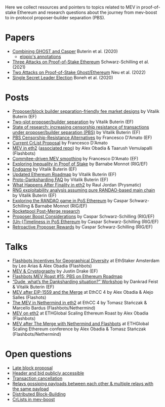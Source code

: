 Here we collect resources and pointers to topics related to MEV in
proof-of-stake Ethereum and research questions about the journey from
mev-boost to in-protocol proposer-builder separation (PBS).

# Papers

-   [Combining GHOST and Casper](https://arxiv.org/abs/2003.03052)
    Buterin et al. (2020)
    -   [elopio's annotations](https://elopio.keybase.pub/papers/2020-combining_ghost_and_casper.pdf)
-   [Three Attacks on Proof-of-Stake Ethereum](https://arxiv.org/abs/2110.10086)
    Schwarz-Schilling et al. (2021)
-   [Two Attacks on Proof-of-Stake Ghost/Ethereum](https://arxiv.org/abs/2203.01315)
    Neu et al. (2022)
-   [Single Secret Leader Election](https://eprint.iacr.org/2020/025.pdf)
    Boneh et al. (2020)

# Posts

-   [Proposer/block builder separation-friendly fee market designs](https://ethresear.ch/t/proposer-block-builder-separation-friendly-fee-market-designs/9725)
    by Vitalik Buterin (EF)
-   [Two-slot proposer/builder separation](https://ethresear.ch/t/two-slot-proposer-builder-separation/10980)
    by Vitalik Buterin (EF)
-   [State of research: increasing censorship resistance of transactions under proposer/builder separation (PBS)](https://notes.ethereum.org/@vbuterin/pbs_censorship_resistance)
    by Vitalik Buterin (EF)
-   [PBS Censorship-Resistance Alternatives](https://notes.ethereum.org/@fradamt/H1TsYRfJc)
    by Francesco D'Amato (EF)
-   [Current CrList Proposal](https://notes.ethereum.org/@fradamt/H1ZqdtrBF)
    by Francesco D'Amato
-   [MEV in eth2](https://writings.flashbots.net/research/mev-eth2/)
    ([associated repo](https://github.com/flashbots/eth2-research)) by
    Alex Obadia & Taarush Vemulapalli (Flashbots)
-   [Commitee-driven MEV smoothing](https://ethresear.ch/t/committee-driven-mev-smoothing/10408)
    by Francesco D'Amato (EF)
-   [Exploring Inequality in Proof of Stake](https://ethereum.github.io/beaconrunner/notebooks/naiveurn.html)
    by Barnabe Monnot (RIG/EF)
-   [Endgame](https://vitalik.ca/general/2021/12/06/endgame.html) by
    Vitalik Buterin (EF)
-   [Updated Ethereum Roadmap](https://twitter.com/VitalikButerin/status/1466411377107558402?s=20)
    by Vitalik Buterin (EF)
-   [Proto-Danksharding FAQ](https://notes.ethereum.org/@vbuterin/proto_danksharding_faq)
    by Vitalik Buterin (EF)
-   [What Happens After Finality in eth2](https://hackmd.io/@prysmaticlabs/finality)
    by Raul Jordan (Prysmatic)
-   [RNG exploitability analysis assuming pure RANDAO-based main chain](https://ethresear.ch/t/rng-exploitability-analysis-assuming-pure-randao-based-main-chain/1825)
    by Vitalik Buterin (EF)
-   [Exploring the RANDAO game in PoS Ethereum](https://ethereum.github.io/beaconrunner/notebooks/randao/randao.html)
    by Caspar Schwarz-Schilling & Barnabe Monnot (RIG/EF)
-   [Rocketpool Post-Merge research](https://github.com/rocket-pool/rocketpool-research/tree/master/Post%20Merge)
-   [Proposer Boost Considerations](https://notes.ethereum.org/@casparschwa/H1T0k7b85)
    by Caspar Schwarz-Schilling (RIG/EF)
-   [(Un-)Timeliness in PoS Ethereum](https://notes.ethereum.org/@casparschwa/ByHu1XZUq)
    by Caspar Schwarz-Schilling (RIG/EF)
-   [Retroactive Proposer Rewards](https://notes.ethereum.org/@casparschwa/S1vcyXZL9)
    by Caspar Schwarz-Schilling (RIG/EF)

# Talks

-   [Flashbots Incentives for Geographical Diversity](https://youtu.be/GJwS7VF40wk?t=23285)
    at EthStaker Amsterdam by Leo Arias & Alex Obadia (Flashbots)
-   [MEV & Cryptography](https://youtu.be/jLHf6yw7b5Y) by Justin Drake
    (EF)
-   [Flashbots MEV Roast #15: PBS on Ethereum Roadmap](https://youtu.be/8mcm-jT2nq4)
-   [“Dude, what’s the Danksharding situation?” Workshop](https://youtu.be/e9oudTr5BE4)
    by Dankrad Feist & Vitalik Buterin (EF)
-   [MEV after EIP-1559 and the Merge](https://youtu.be/XhZ2FDMdVUM) at
    EthCC 4 by Alex Obadia & Alejo Salles (Flashots)
-   [The MEV in Nethermind in eth2](https://youtu.be/6MeKNSqC2es) at
    EthCC 4 by Tomasz Stańczak & Marcello Bardus (Flashbots/Nethermind)
-   [MEV on eth2](https://youtu.be/zsgC6mNP9eU) at ETHGlobal Scaling
    Ethereum Roast by Alex Obadia (Flashbots)
-   [MEV after The Merge with Nethermind and Flashbots](https://youtu.be/Hjd9WowOa3g)
    at ETHGlobal Scaling Ethereum conference by Alex Obadia & Tomasz
    Stańczak (Flashbots/Nethermind)

# Open questions

-   [Late block proposal](https://github.com/flashbots/mev-boost/issues/111)
-   [Header and bid publicly accessible](https://github.com/flashbots/mev-boost/issues/112)
-   [Transaction cancellation](https://github.com/flashbots/mev-boost/issues/113)
-   [Relays gossiping payloads between each other & multiple relays with the same payload](https://github.com/flashbots/mev-boost/issues/122)
-   [Distributed Block-Building](https://github.com/flashbots/mev-boost/issues/139)
-   [CrLists in mev-boost](https://github.com/flashbots/mev-boost/issues/215)
